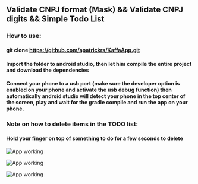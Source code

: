 ## Validate CNPJ format (Mask) && Validate CNPJ digits && Simple Todo List


### How to use:

#### git clone https://github.com/apatrickrs/KaffaApp.git
#### Import the folder to android studio, then let him compile the entire project and download the dependencies
#### Connect your phone to a usb port (make sure the developer option is enabled on your phone and activate the usb debug function) then automatically android studio will detect your phone in the top center of the screen, play and wait for the gradle compile and run the app on your phone.

### Note on how to delete items in the TODO list:
#### Hold your finger on top of something to do for a few seconds to delete

![App working](https://github.com/apatrickrs/KaffaApp/blob/master/appVideoA_1.gif)

![App working](https://github.com/apatrickrs/KaffaApp/blob/master/appVideoB_1.gif)

![App working](https://github.com/apatrickrs/KaffaApp/blob/master/appVideoC_1.gif)
